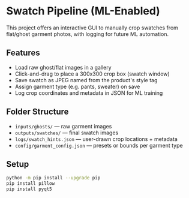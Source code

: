 # Swatch Pipeline (ML-Enabled)

This project offers an interactive GUI to manually crop swatches from flat/ghost garment photos, with logging for future ML automation.

## Features

- Load raw ghost/flat images in a gallery
- Click-and-drag to place a 300x300 crop box (swatch window)
- Save swatch as JPEG named from the product's style tag
- Assign garment type (e.g. pants, sweater) on save
- Log crop coordinates and metadata in JSON for ML training

## Folder Structure

- `inputs/ghosts/` — raw garment images
- `outputs/swatches/` — final swatch images
- `logs/swatch_hints.json` — user-drawn crop locations + metadata
- `config/garment_config.json` — presets or bounds per garment type

## Setup

```bash
python -m pip install --upgrade pip
pip install pillow
pip install pyqt5